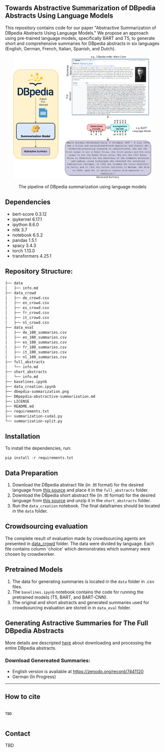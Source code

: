## Towards Abstractive Summarization of DBpedia Abstracts Using Language Models


This repository contains code for our paper "Abstractive Summarization of DBpedia Abstracts Using Language Models." We propose an approach using pre-trained language models, specifically BART and T5, to generate short and comprehensive summaries for DBpedia abstracts in six languages (English, German, French, Italian, Spanish, and Dutch).

<p align="center">
<img src="dbepdia-summarization.png" width="450" height="400">
</p>
<p align="center">The pipeline of DBpedia summarization using language models</p>



## Dependencies

- bert-score 0.3.12
- ipykernel 6.17.1
- ipython 8.6.0
- nltk 3.7
- notebook 6.5.2
- pandas 1.5.1
- spacy 3.4.3
- torch 1.13.0
- transformers 4.25.1


## Repository Structure:

```
├── data
│   ├── info.md
├── data_crowd
│   ├── de_crowd.csv
│   ├── en_crowd.csv
│   ├── es_crowd.csv
│   ├── fr_crowd.csv
│   ├── it_crowd.csv
│   ├── nl_crowd.csv
├── data_eval
│   ├── de_100_summaries.csv
│   ├── en_100_summaries.csv
│   ├── es_100_summaries.csv
│   ├── fr_100_summaries.csv
│   ├── it_100_summaries.csv
│   ├── nl_100_summaries.csv
├── full_abstracts
│   └── info.md
├── short_abstracts
│   └── info.md
├── baselines.ipynb
├── data_creation.ipynb
├── dbepdia-summarization.png
├── DBpepdia-abstractive-summarization.md
├── LICENSE
├── README.md
├── requirements.txt
├── summarization-cuda1.py
└── summarization-split.py
```

## Installation

To install the dependencies, run:

```
pip install -r requirements.txt
```

## Data Preparation

1. Download the DBpedia abstract file (in .ttl format) for the desired language from [this source](http://downloads.dbpedia.org/2015-04/ext/nlp/abstracts/) and place it in the `full_abstracts` folder.
2. Download the DBpedia short abstract file (in .ttl format) for the desired language from [this source](https://databus.dbpedia.org/dbpedia/text/short-abstracts/) and unzip it in the `short_abstracts` folder.
3. Run the `data_creation` notebook. The final dataframes should be located in the `data` folder.


## Crowdsourcing evaluation

The complete result of evaluation made by crowdsourcing agents are presented in [data_crowd](/data_crowd/) folder. The data were divided by language. Each file contains column 'choice' which demonstrates which summary were chosen by crowdworker.


## Pretrained Models

1. The data for generating summaries is located in the `data` folder in .csv files.
2. The `baselines.ipynb` notebook contains the code for running the pretrained models (T5, BART, and BART-CNN).
3. The original and short abstracts and generated summaries used for crowdsourcing evaluation are stored in in `data_eval` folder.


## Generating Astractive Summaries for The Full DBpedia Abstracts

More details are descripted [here](DBpedia-abstractive-summarization.md) about downloading and processing the entire DBpedia abstracts.


### Download Genereated Summaries: 
* English version is available at https://zenodo.org/record/7441120
* German (In Progress)

---

## How to cite
```

TBD


```

## Contact
TBD


